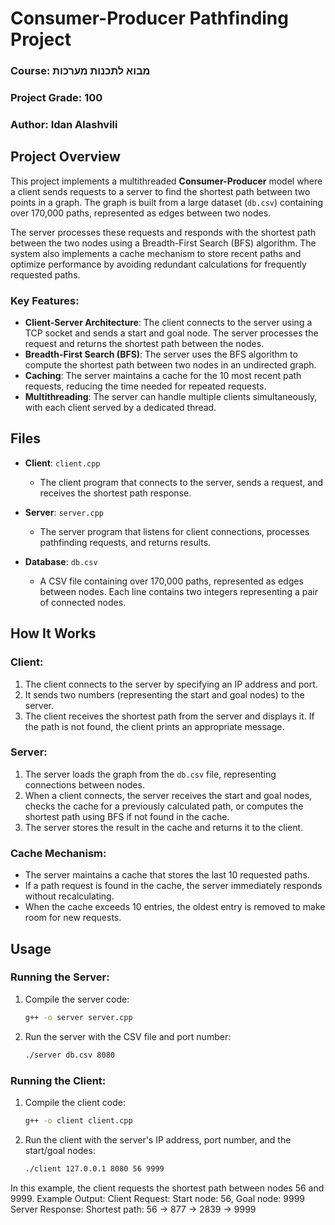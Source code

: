 # Consumer-Producer Pathfinding Project

### Course: מבוא לתכנות מערכות
### Project Grade: 100
### Author: Idan Alashvili

## Project Overview

This project implements a multithreaded **Consumer-Producer** model where a client sends requests to a server to find the shortest path between two points in a graph. The graph is built from a large dataset (`db.csv`) containing over 170,000 paths, represented as edges between two nodes.

The server processes these requests and responds with the shortest path between the two nodes using a Breadth-First Search (BFS) algorithm. The system also implements a cache mechanism to store recent paths and optimize performance by avoiding redundant calculations for frequently requested paths.

### Key Features:
- **Client-Server Architecture**: The client connects to the server using a TCP socket and sends a start and goal node. The server processes the request and returns the shortest path between the nodes.
- **Breadth-First Search (BFS)**: The server uses the BFS algorithm to compute the shortest path between two nodes in an undirected graph.
- **Caching**: The server maintains a cache for the 10 most recent path requests, reducing the time needed for repeated requests.
- **Multithreading**: The server can handle multiple clients simultaneously, with each client served by a dedicated thread.
  
## Files
- **Client**: `client.cpp`
  - The client program that connects to the server, sends a request, and receives the shortest path response.
  
- **Server**: `server.cpp`
  - The server program that listens for client connections, processes pathfinding requests, and returns results.

- **Database**: `db.csv`
  - A CSV file containing over 170,000 paths, represented as edges between nodes. Each line contains two integers representing a pair of connected nodes.

## How It Works

### Client:
1. The client connects to the server by specifying an IP address and port.
2. It sends two numbers (representing the start and goal nodes) to the server.
3. The client receives the shortest path from the server and displays it. If the path is not found, the client prints an appropriate message.

### Server:
1. The server loads the graph from the `db.csv` file, representing connections between nodes.
2. When a client connects, the server receives the start and goal nodes, checks the cache for a previously calculated path, or computes the shortest path using BFS if not found in the cache.
3. The server stores the result in the cache and returns it to the client.

### Cache Mechanism:
- The server maintains a cache that stores the last 10 requested paths.
- If a path request is found in the cache, the server immediately responds without recalculating.
- When the cache exceeds 10 entries, the oldest entry is removed to make room for new requests.

## Usage

### Running the Server:
1. Compile the server code:
   ```bash
   g++ -o server server.cpp
2. Run the server with the CSV file and port number:
   ```bash
   ./server db.csv 8080
### Running the Client:
1. Compile the client code:
   ```bash
   g++ -o client client.cpp
2. Run the client with the server's IP address, port number, and the start/goal nodes:
   ```bash
   ./client 127.0.0.1 8080 56 9999
In this example, the client requests the shortest path between nodes 56 and 9999.
Example Output:
Client Request: Start node: 56, Goal node: 9999
Server Response: Shortest path: 56 -> 877 -> 2839 -> 9999
